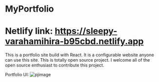 # MyPortfolio
# Netlify link: https://sleepy-varahamihira-b95cbd.netlify.app
 This is a portfolio site build with React. It is a configurable website anyone can use this site. This is totally open source project.
 I welcome all of the open source enthusiast to contribute this project.
 
 Portfolio UI:
 ![pjimage](https://user-images.githubusercontent.com/47039014/118396599-0ddc4b00-b672-11eb-90eb-72c7943ab831.jpg)

